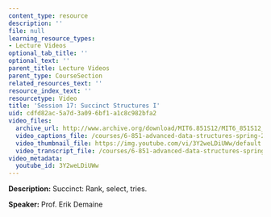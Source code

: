 ```yaml
---
content_type: resource
description: ''
file: null
learning_resource_types:
- Lecture Videos
optional_tab_title: ''
optional_text: ''
parent_title: Lecture Videos
parent_type: CourseSection
related_resources_text: ''
resource_index_text: ''
resourcetype: Video
title: 'Session 17: Succinct Structures I'
uid: cdfd82ac-5a7d-3a09-6bf1-a1c8c982bfa2
video_files:
  archive_url: http://www.archive.org/download/MIT6.851S12/MIT6_851S12_lec17_300k.mp4
  video_captions_file: /courses/6-851-advanced-data-structures-spring-2012/af3e2aebc00b527fb4542c174fcb806e_3Y2weLDiUWw.vtt
  video_thumbnail_file: https://img.youtube.com/vi/3Y2weLDiUWw/default.jpg
  video_transcript_file: /courses/6-851-advanced-data-structures-spring-2012/9280ffde99e5b6489b2eeb65cec376b8_3Y2weLDiUWw.pdf
video_metadata:
  youtube_id: 3Y2weLDiUWw
---
```


**Description:** Succinct: Rank, select, tries.

**Speaker:** Prof. Erik Demaine